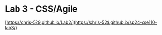 # Lab 3 - CSS/Agile
[https://chris-529.github.io/Lab2/](https://chris-529.github.io/sp24-cse110-lab3/)
